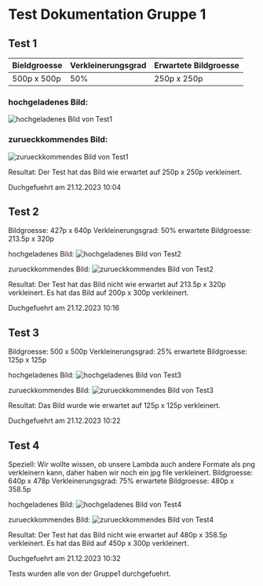 # Test Dokumentation Gruppe 1

## Test 1
| Bieldgroesse           | Verkleinerungsgrad | Erwartete Bildgroesse |
|------------------------|--------------------|-----------------------|
| 500p x 500p            | 50%                | 250p x 250p           |


### hochgeladenes Bild:

![hochgeladenes Bild von Test1](Pictures/Testing1/50_Test1_500x500.png)

### zurueckkommendes Bild:

![zurueckkommendes Bild von Test1](Pictures/Testing1/Test1.png)

Resultat:
Der Test hat das Bild wie erwartet auf 250p x 250p verkleinert.

Duchgefuehrt am 21.12.2023 10:04


## Test 2
Bildgroesse: 427p x 640p
Verkleinerungsgrad: 50%
erwartete Bildgroesse: 213.5p x 320p

hochgeladenes Bild:
![hochgeladenes Bild von Test2](Pictures/Testing2/50_Testing2.png)

zurueckkommendes Bild:
![zurueckkommendes Bild von Test2](Pictures/Testing2/Test2.png)

Resultat:
Der Test hat das Bild nicht wie erwartet auf 213.5p x 320p verkleinert. Es hat das Bild auf 200p x 300p verkleinert.

Duchgefuehrt am 21.12.2023 10:16


## Test 3
Bildgroesse: 500 x 500p
Verkleinerungsgrad: 25%
erwartete Bildgroesse: 125p x 125p

hochgeladenes Bild:
![hochgeladenes Bild von Test3](Pictures/Testing3/25_Testing3.png)

zurueckkommendes Bild:
![zurueckkommendes Bild von Test3](Pictures/Testing3/Testing3.png)

Resultat:
Das Bild wurde wie erwartet auf 125p x 125p verkleinert.

Duchgefuehrt am 21.12.2023 10:22


## Test 4
Speziell: Wir wollte wissen, ob unsere Lambda auch andere Formate als png verkleinern kann, daher haben wir noch ein jpg file verkleinert.
Bildgroesse: 640p x 478p
Verkleinerungsgrad: 75%
erwartete Bildgroesse: 480p x 358.5p

hochgeladenes Bild:
![hochgeladenes Bild von Test4](Pictures/Testing4/75_Testing4.jpg)

zurueckkommendes Bild:
![zurueckkommendes Bild von Test4](Pictures/Testing4/Testing4.jpg)

Resultat:
Der Test hat das Bild nicht wie erwartet auf 480p x 358.5p verkleinert. Es hat das Bild auf 450p x 300p verkleinert.

Duchgefuehrt am 21.12.2023 10:32





Tests wurden alle von der Gruppe1 durchgefuehrt.